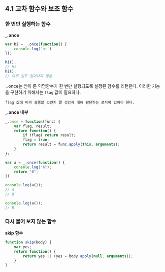 ## 4.1 고차 함수와 보조 함수



### 한 번만 실행하는 함수

**_.once**

```js
var hi = _.once(function() {
    console.log('hi')
});

hi();
// hi
hi();
// 아무 일도 일어나지 않음
```

_.once는 받아 둔 익명함수가 한 번만 실행되도록 설정된 함수를 리턴한다. 이러한 기능을 구현하기 위해서는 `flag` 값이 필요하다. 

`flag 값에 따라 실행할 것인지 말 것인지 대해 판단하는 로직이 있어야 한다.`



**_.once 내부**

```js
_.once = function(func) {
    var flag, result;
    return function() {
        if (flag) return result;
        flag = true;
        return result = func.apply(this, arguments);
    }
};

var a = _.once(function() {
    console.log("A");
    return "B";
})

console.log(a());
// A
// B

console.log(a());
// B
```



### 다시 물어 보지 않는 함수



**skip 함수**

```js 
function skip(body) {
    var yes;
    return function() {
        return yes || (yes = body.apply(null, arguments));
    }
}
```



